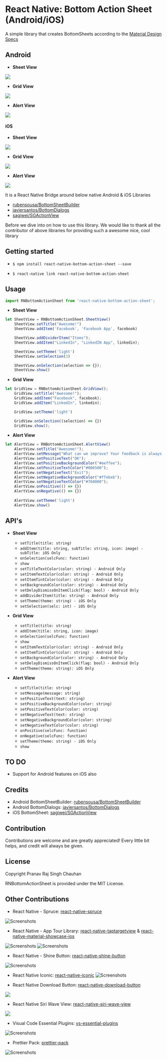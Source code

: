 
# React Native: Bottom Action Sheet (Android/iOS)

A simple library that creates BottomSheets according to the [Material Design Specs](https://material.google.com/components/bottom-sheets.html) 
## Android

- **Sheet View**

![](https://github.com/rubensousa/BottomSheetBuilder/raw/master/screens/normal_demo.gif)

- **Grid View**

![](https://github.com/rubensousa/BottomSheetBuilder/raw/master/screens/tablet_grid.png)

- **Alert View**

![](https://raw.githubusercontent.com/javiersantos/BottomDialogs/master/Screenshots/gif-1.gif)

#### iOS

- **Sheet View**

![](https://github.com/sagiwei/SGActionView/raw/master/sheet.png)

- **Grid View**

![](https://github.com/sagiwei/SGActionView/raw/master/grid.png)

- **Alert View**

![](https://github.com/sagiwei/SGActionView/raw/master/alert.png)

It is a React Native Bridge around below native Android & iOS Libraries

- [rubensousa/BottomSheetBuilder](https://github.com/rubensousa/BottomSheetBuilder)
- [javiersantos/BottomDialogs](https://github.com/javiersantos/BottomDialogs)
- [sagiwei/SGActionView](https://github.com/sagiwei/SGActionView)

Before we dive into on how to use this library. We would like to thank all the contributor of above libraries for providing such a awesome nice, cool library

## Getting started

- `$ npm install react-native-bottom-action-sheet --save`

- `$ react-native link react-native-bottom-action-sheet`


## Usage
```javascript
import RNBottomActionSheet from 'react-native-bottom-action-sheet';

```

- **Sheet View**
```javascript
let SheetView = RNBottomActionSheet.SheetView()
    SheetView.setTitle("Awesome!")
    SheetView.addItem('Facebook', 'Facebook App', facebook)

    SheetView.addDividerItem("Items");
    SheetView.addItem("LinkedIn", "LinkedIN App", linkedin);

    SheetView.setTheme('light')
    SheetView.setSelection(3)

    SheetView.onSelection(selection => {});
    SheetView.show()
```

- **Grid View**
```javascript
let GridView = RNBottomActionSheet.GridView();
    GridView.setTitle("Awesome!");
    GridView.addItem("Facebook", facebook);
    GridView.addItem("LinkedIn", linkedin);

    GridView.setTheme('light')

    GridView.onSelection((selection) => {})
    GridView.show();
```

- **Alert View**
```javascript
let AlertView = RNBottomActionSheet.AlertView()
    AlertView.setTitle("Awesome!");
    AlertView.setMessage("What can we improve? Your feedback is always welcome.");
    AlertView.setPositiveText("OK");
    AlertView.setPositiveBackgroundColor("#eeffee");
    AlertView.setPositiveTextColor("#006500");
    AlertView.setNegativeText("Exit");
    AlertView.setNegativeBackgroundColor("#ffebeb");
    AlertView.setNegativeTextColor("#760000");
    AlertView.onPositive(() => {})
    AlertView.onNegative(() => {})
    
    AlertView.setTheme('light')
    AlertView.show()
```

## API's

- **Sheet View**
	- `setTitle(title: string)`
	- `addItem(title: string, subTitle: string, icon: image) - subTitle: iOS Only`
	- `onSelection(selcFunc: function)`
	- `show`
	- `setTitleTextColor(color: string) - Android Only` 
	- `setItemTextColor(color: string) - Android Only`
	- `setItemTintColor(color: string) - Android Only`
	- `setBackgroundColor(color: string) - Android Only`
	- `setDelayDismissOnItemClick(flag: bool) - Android Only`
	- `addDividerItem(title: string) - Android Only`
	- `setTheme(theme: string) - iOS Only`
	- `setSelection(selc: int) - iOS Only`

- **Grid View**
	- `setTitle(title: string)`
	- `addItem(title: string, icon: image)`
	- `onSelection(selcFunc: function)`
	- `show`
	- `setItemTextColor(color: string) - Android Only`
	- `setItemTintColor(color: string) - Android Only`
	- `setBackgroundColor(color: string) - Android Only`
	- `setDelayDismissOnItemClick(flag: bool) - Android Only`
	- `setTheme(theme: string): iOS Only`

- **Alert View**
	- `setTitle(title: string)`
	- `setMessage(message: string)`
	- `setPositiveText(text: string)`
	- `setPositiveBackgroundColor(color: string)`
	- `setPositiveTextColor(color: string)`
	- `setNegativeText(text: string)`
	- `setNegativeBackgroundColor(color: string)`
	- `setNegativeTextColor(color: string)`
	- `onPositive(selcFunc: function)`
	- `onNegative(selcFunc: function)`
	- `setTheme(theme: string) - iOS Only`
	- `show`

## TO DO
- Support for Android features on iOS also

## Credits

- Android BottomSheetBuilder: [rubensousa/BottomSheetBuilder](https://github.com/rubensousa/BottomSheetBuilder)
- Android BottomDialogs: [javiersantos/BottomDialogs](https://github.com/javiersantos/BottomDialogs)
- iOS BottomSheet: [sagiwei/SGActionView](https://github.com/sagiwei/SGActionView)

## Contribution
Contributions are welcome and are greatly appreciated! Every little bit helps, and credit will always be given.

## License
Copyright Pranav Raj Singh Chauhan

RNBottomActionSheet is provided under the MIT License.



## Other Contributions
- React Native - Spruce: [react-native-spruce](https://github.com/prscX/react-native-spruce)

![Screenshots](https://github.com/willowtreeapps/spruce-ios/raw/master/imgs/extensibility-tests.gif)

- React Native - App Tour Library: [react-native-taptargetview](https://github.com/prscX/react-native-taptargetview) & [react-native-material-showcase-ios](https://github.com/prscX/react-native-material-showcase-ios)

![Screenshots](https://github.com/KeepSafe/TapTargetView/raw/master/.github/video.gif)
![Screenshots](https://github.com/aromajoin/material-showcase-ios/raw/master/art/material-showcase.gif?raw=true)

- React Native - Shine Button: [react-native-shine-button](https://github.com/prscX/react-native-shine-button)

![Screenshots](https://raw.githubusercontent.com/ChadCSong/ShineButton/master/demo_shine_others.gif)

- React Native Iconic: [react-native-iconic](https://github.com/prscX/react-native-iconic)
![Screenshots](https://camo.githubusercontent.com/b18993cbfe91de8abdc0019dc9a6cd44707eec21/68747470733a2f2f6431337961637572716a676172612e636c6f756466726f6e742e6e65742f75736572732f3338313133332f73637265656e73686f74732f313639363538302f766266706f70666c6174627574746f6e332e676966)

- React Native Download Button: [react-native-download-button](https://github.com/prscX/react-native-download-button)

![](https://github.com/fenjuly/ArrowDownloadButton/raw/master/screenshots/arrowdownloadbutton.gif)

- React Native Siri Wave View: [react-native-siri-wave-view](https://github.com/prscX/react-native-siri-wave-view)

![](https://cdn.dribbble.com/users/341264/screenshots/2203511/wave.gif)

- Visual Code Essential Plugins: [vs-essential-plugins](https://github.com/prscX/vs-essential-plugins)

![Screenshots](https://pbs.twimg.com/profile_images/922911523328081920/jEKFRPKV_400x400.jpg)

- Prettier Pack: [prettier-pack](https://github.com/prscX/prettier-pack)

![Screenshots](https://raw.githubusercontent.com/prettier/prettier-logo/master/images/prettier-banner-light.png)